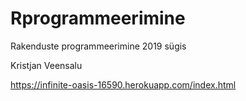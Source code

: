 # Rprogrammeerimine
Rakenduste programmeerimine 2019 sügis


Kristjan Veensalu 


https://infinite-oasis-16590.herokuapp.com/index.html


